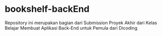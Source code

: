 # bookshelf-backEnd
Repository ini merupakan bagian dari Submission Proyek Akhir dari Kelas Belajar Membuat Aplikasi Back-End untuk Pemula dari Dicoding 
